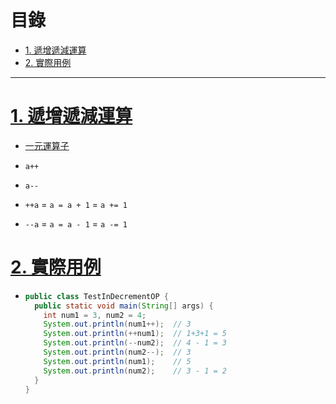 <h1 id="top">目錄</h1>

- [1. 遞增遞減運算](#s1)
- [2. 實際用例](#s2)

---

# <a id="s1" class="md-title" href="#top">1. 遞增遞減運算</a>

- [一元運算子](https://www.runoob.com/java/java-operators.html)

- `a++`

- `a--`

- `++a` = `a = a + 1` = `a += 1`

- `--a` = `a = a - 1` = `a -= 1`

# <a id="s2" class="md-title" href="#top">2. 實際用例</a>

- ```java
  public class TestInDecrementOP {
    public static void main(String[] args) {
      int num1 = 3, num2 = 4;
      System.out.println(num1++);  // 3
      System.out.println(++num1);  // 1+3+1 = 5
      System.out.println(--num2);  // 4 - 1 = 3
      System.out.println(num2--);  // 3
      System.out.println(num1);    // 5
      System.out.println(num2);    // 3 - 1 = 2
    }
  }
  ```
